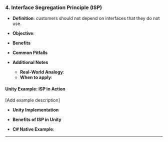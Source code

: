 ### 4. Interface Segregation Principle (ISP)

- **Definition**: customers should not depend on interfaces that they do not use.
- **Objective**: 
- **Benefits**
  
- **Common Pitfalls**
  
- **Additional Notes**
  - **Real-World Analogy**:
  - **When to apply**:

#### Unity Example: ISP in Action

[Add example description]

- **Unity Implementation**


- **Benefits of ISP in Unity**

- **C# Native Example**:

---